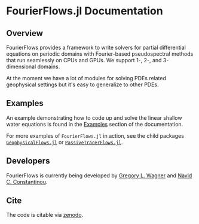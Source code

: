 # FourierFlows.jl Documentation

## Overview

FourierFlows provides a framework to write solvers for partial differential equations on periodic domains with
Fourier-based pseudospectral methods that run seamlessly on CPUs and GPUs. We support 1-, 2-, and 3-dimensional domains.

At the moment we have a lot of modules for solving PDEs related geophysical settings but it's easy to generalize to other PDEs.

## Examples

An example demonstrating how to code up and solve the linear shallow water equations is found
in the [Examples](generated/OneDShallowWaterGeostrophicAdjustment/) section of the documentation.

For more examples of `FourierFlows.jl` in action, see the child packages
[`GeophysicalFlows.jl`](https://github.com/FourierFlows/GeophysicalFlows.jl) or [`PassiveTracerFlows.jl`](https://github.com/FourierFlows/PassiveTracerFlows.jl).

## Developers

FourierFlows is currently being developed by [Gregory L. Wagner](https://glwagner.github.io) and 
[Navid C. Constantinou](http://www.navidconstantinou.com).

## Cite

The code is citable via [zenodo](https://doi.org/10.5281/zenodo.1161724).
